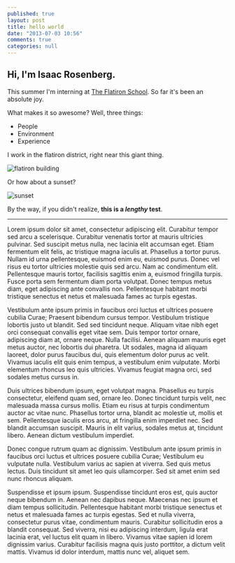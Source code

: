 ```yaml
---
published: true
layout: post
title: hello world
date: "2013-07-03 10:56"
comments: true
categories: null
---
```


Hi, I'm Isaac Rosenberg. 
---

This summer I'm interning at [The Flatiron School](http://flatironschool.com). So far it's been an absolute joy.

What makes it so awesome? Well, three things: 

- People 
- Environment
- Experience

I work in the flatiron district, right near this giant thing.

![flatiron building](http://upload.wikimedia.org/wikipedia/commons/c/c3/Edificio_Fuller_%28Flatiron%29_en_2010_desde_el_Empire_State_crop_boxin.jpg "Flatiron Building")

Or how about a sunset?

![sunset](http://upload.wikimedia.org/wikipedia/commons/5/58/Sunset_2007-1.jpg "sunset")

By the way, if you didn't realize, **this is a *lengthy* test**. 

---

Lorem ipsum dolor sit amet, consectetur adipiscing elit. Curabitur tempor sed arcu a scelerisque. Curabitur venenatis tortor at mauris ultricies pulvinar. Sed suscipit metus nulla, nec lacinia elit accumsan eget. Etiam fermentum elit felis, ac tristique magna iaculis at. Phasellus a tortor purus. Nullam id urna pellentesque, euismod enim eu, euismod purus. Donec vel risus eu tortor ultricies molestie quis sed arcu. Nam ac condimentum elit. Pellentesque mauris tortor, facilisis sagittis enim a, euismod fringilla turpis. Fusce porta sem fermentum diam porta volutpat. Donec tempus metus diam, eget adipiscing ante convallis non. Pellentesque habitant morbi tristique senectus et netus et malesuada fames ac turpis egestas. 

Vestibulum ante ipsum primis in faucibus orci luctus et ultrices posuere cubilia Curae; Praesent bibendum cursus tempor. Vestibulum tristique lobortis justo ut blandit. Sed sed tincidunt neque. Aliquam vitae nibh eget orci consequat convallis eget vitae sem. Duis tempor tortor ornare, adipiscing diam at, ornare neque. Nulla facilisi. Aenean aliquam mauris eget metus auctor, nec lobortis dui pharetra. Ut sodales, magna id aliquam laoreet, dolor purus faucibus dui, quis elementum dolor purus ac velit. Vivamus iaculis elit quis enim tempus, a vestibulum enim vulputate. Morbi elementum rhoncus leo quis ultricies. Vivamus feugiat magna orci, sed sodales metus cursus in.

Duis ultrices bibendum ipsum, eget volutpat magna. Phasellus eu turpis consectetur, eleifend quam sed, ornare leo. Donec tincidunt turpis velit, nec malesuada massa cursus mollis. Etiam eu risus at turpis condimentum auctor ac vitae nunc. Phasellus tortor urna, blandit ac molestie ut, mollis et sem. Pellentesque iaculis eros arcu, at fringilla enim imperdiet nec. Sed blandit accumsan suscipit. Mauris in elit varius, sodales metus at, tincidunt libero. Aenean dictum vestibulum imperdiet.

Donec congue rutrum quam ac dignissim. Vestibulum ante ipsum primis in faucibus orci luctus et ultrices posuere cubilia Curae; Vestibulum eu vulputate nulla. Vestibulum varius ac sapien at viverra. Sed quis metus lectus. Duis tincidunt sit amet leo quis ullamcorper. Sed sit amet enim sed nunc rhoncus aliquam.

Suspendisse et ipsum ipsum. Suspendisse tincidunt eros est, quis auctor neque bibendum in. Aenean nec dapibus neque. Maecenas nec ipsum et diam tempus sollicitudin. Pellentesque habitant morbi tristique senectus et netus et malesuada fames ac turpis egestas. Sed et nulla viverra, consectetur purus vitae, condimentum mauris. Curabitur sollicitudin eros a blandit consequat. Sed viverra, nisi eu adipiscing interdum, ligula erat lacinia erat, vel luctus elit quam in libero. Vivamus vitae sapien id lorem dignissim varius. Curabitur facilisis magna quis justo porttitor, a dictum velit mattis. Vivamus id dolor interdum, mattis nunc vel, aliquet sem.